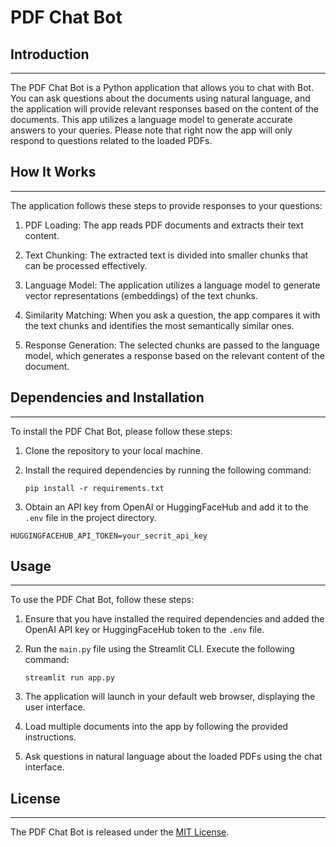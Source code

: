 # PDF Chat Bot 

## Introduction
------------
The PDF Chat Bot is a Python application that allows you to chat with Bot. You can ask questions about the documents using natural language, and the application will provide relevant responses based on the content of the documents. This app utilizes a language model to generate accurate answers to your queries. Please note that right now the app will only respond to questions related to the loaded PDFs.

## How It Works
------------

The application follows these steps to provide responses to your questions:

1. PDF Loading: The app reads PDF documents and extracts their text content.

2. Text Chunking: The extracted text is divided into smaller chunks that can be processed effectively.

3. Language Model: The application utilizes a language model to generate vector representations (embeddings) of the text chunks.

4. Similarity Matching: When you ask a question, the app compares it with the text chunks and identifies the most semantically similar ones.

5. Response Generation: The selected chunks are passed to the language model, which generates a response based on the relevant content of the document.

## Dependencies and Installation
----------------------------
To install the PDF Chat Bot, please follow these steps:

1. Clone the repository to your local machine.

2. Install the required dependencies by running the following command:
   ```
   pip install -r requirements.txt
   ```

3. Obtain an API key from OpenAI or HuggingFaceHub and add it to the `.env` file in the project directory.
```commandline
HUGGINGFACEHUB_API_TOKEN=your_secrit_api_key
```

## Usage
-----
To use the PDF Chat Bot, follow these steps:

1. Ensure that you have installed the required dependencies and added the OpenAI API key or HuggingFaceHub token to the `.env` file.

2. Run the `main.py` file using the Streamlit CLI. Execute the following command:
   ```
   streamlit run app.py
   ```

3. The application will launch in your default web browser, displaying the user interface.

4. Load multiple documents into the app by following the provided instructions.

5. Ask questions in natural language about the loaded PDFs using the chat interface.


## License
-------
The PDF Chat Bot is released under the [MIT License](https://opensource.org/licenses/MIT).